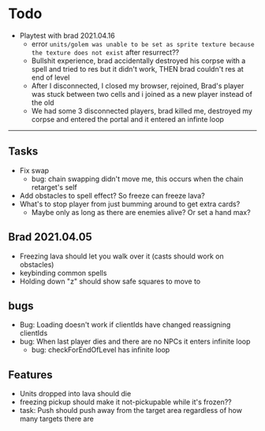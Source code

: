 # Todo

- Playtest with brad 2021.04.16
  - error `units/golem was unable to be set as sprite texture because the texture does not exist` after resurrect??
  - Bullshit experience, brad accidentally destroyed his corpse with a spell and tried to res but it didn't work, THEN brad couldn't res at end of level
  - After I disconnected, I closed my browser, rejoined, Brad's player was stuck between two cells and i joined as a new player instead of the old
  - We had some 3 disconnected players, brad killed me, destroyed my corpse and entered the portal and it entered an infinte loop

---

## Tasks

- Fix swap
  - bug: chain swapping didn't move me, this occurs when the chain retarget's self
- Add obstacles to spell effect? So freeze can freeze lava?
- What's to stop player from just bumming around to get extra cards?
  - Maybe only as long as there are enemies alive? Or set a hand max?

## Brad 2021.04.05

- Freezing lava should let you walk over it (casts should work on obstacles)
- keybinding common spells
- Holding down "z" should show safe squares to move to

## bugs

- Bug: Loading doesn't work if clientIds have changed reassigning clientIds
- bug: When last player dies and there are no NPCs it enters infinite loop
  - bug: checkForEndOfLevel has infinite loop

## Features

- Units dropped into lava should die
- freezing pickup should make it not-pickupable while it's frozen??
- task: Push should push away from the target area regardless of how many targets there are
